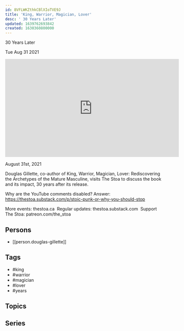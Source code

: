 ```yaml
---
id: 8VFLWKZthkCBlXIoTVE9J
title: 'King, Warrior, Magician, Lover'
desc: ' 30 Years Later'
updated: 1639762693842
created: 1630360800000
---
```



 30 Years Later

Tue Aug 31 2021

<iframe width="560" height="315" src="https://www.youtube.com/embed/GWS6-JTYFXg" title="King, Warrior, Magician, Lover: 30 Years Later w/ Douglas Gillette" frameborder="0" allow="accelerometer; autoplay; clipboard-write; encrypted-media; gyroscope; picture-in-picture" allowfullscreen ></iframe>

August 31st, 2021

Douglas Gillette, co-author of King, Warrior, Magician, Lover: Rediscovering the Archetypes of the Mature Masculine, visits The Stoa to discuss the book and its impact, 30 years after its release.

Why are the YouTube comments disabled? Answer: https://thestoa.substack.com/p/stoic-punk-or-why-you-should-stop

More events: thestoa.ca 
Regular updates: thestoa.substack.com 
Support The Stoa: patreon.com/the_stoa

## Persons

- [[person.douglas-gillette]]

## Tags

- #king
- #warrior
- #magician
- #lover
- #years

## Topics



## Series



